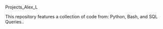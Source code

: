 Projects_Alex_L

This repository features a collection of code from: Python, Bash, and SQL Queries..


